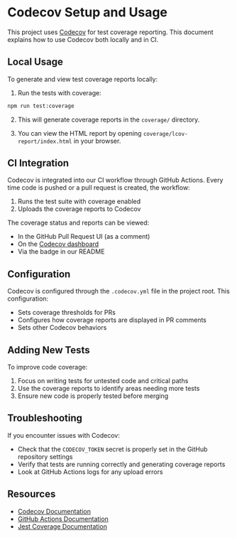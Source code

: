# Codecov Setup and Usage

This project uses [Codecov](https://codecov.io/) for test coverage reporting. This document explains how to use Codecov both locally and in CI.

## Local Usage

To generate and view test coverage reports locally:

1. Run the tests with coverage:

```sh
npm run test:coverage
```

2. This will generate coverage reports in the `coverage/` directory.

3. You can view the HTML report by opening `coverage/lcov-report/index.html` in your browser.

## CI Integration

Codecov is integrated into our CI workflow through GitHub Actions. Every time code is pushed or a pull request is created, the workflow:

1. Runs the test suite with coverage enabled
2. Uploads the coverage reports to Codecov

The coverage status and reports can be viewed:
- In the GitHub Pull Request UI (as a comment)
- On the [Codecov dashboard](https://codecov.io/gh/FencingSeniorDesign/client)
- Via the badge in our README

## Configuration

Codecov is configured through the `.codecov.yml` file in the project root. This configuration:

- Sets coverage thresholds for PRs
- Configures how coverage reports are displayed in PR comments
- Sets other Codecov behaviors

## Adding New Tests

To improve code coverage:

1. Focus on writing tests for untested code and critical paths
2. Use the coverage reports to identify areas needing more tests
3. Ensure new code is properly tested before merging

## Troubleshooting

If you encounter issues with Codecov:

- Check that the `CODECOV_TOKEN` secret is properly set in the GitHub repository settings
- Verify that tests are running correctly and generating coverage reports
- Look at GitHub Actions logs for any upload errors

## Resources

- [Codecov Documentation](https://docs.codecov.io/)
- [GitHub Actions Documentation](https://docs.github.com/en/actions)
- [Jest Coverage Documentation](https://jestjs.io/docs/configuration#collectcoveragefrom-array)